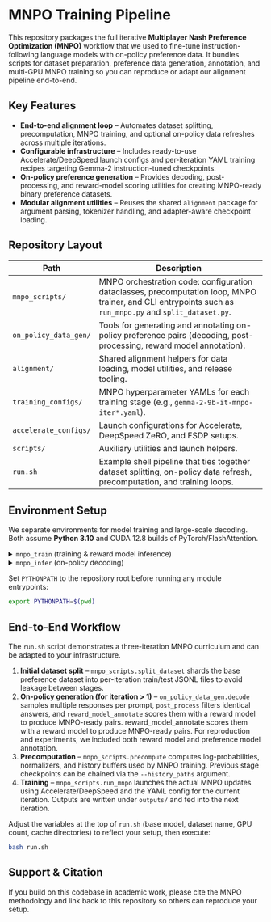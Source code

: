 # MNPO Training Pipeline

This repository packages the full iterative **Multiplayer Nash Preference Optimization (MNPO)** workflow that we used to fine-tune instruction-following language models with on-policy preference data. It bundles scripts for dataset preparation, preference data generation, annotation, and multi-GPU MNPO training so you can reproduce or adapt our alignment pipeline end-to-end.

## Key Features
- **End-to-end alignment loop** – Automates dataset splitting, precomputation, MNPO training, and optional on-policy data refreshes across multiple iterations.
- **Configurable infrastructure** – Includes ready-to-use Accelerate/DeepSpeed launch configs and per-iteration YAML training recipes targeting Gemma-2 instruction-tuned checkpoints.
- **On-policy preference generation** – Provides decoding, post-processing, and reward-model scoring utilities for creating MNPO-ready binary preference datasets.
- **Modular alignment utilities** – Reuses the shared `alignment` package for argument parsing, tokenizer handling, and adapter-aware checkpoint loading.

## Repository Layout

| Path | Description |
| --- | --- |
| `mnpo_scripts/` | MNPO orchestration code: configuration dataclasses, precomputation loop, MNPO trainer, and CLI entrypoints such as `run_mnpo.py` and `split_dataset.py`. |
| `on_policy_data_gen/` | Tools for generating and annotating on-policy preference pairs (decoding, post-processing, reward model annotation). |
| `alignment/` | Shared alignment helpers for data loading, model utilities, and release tooling. |
| `training_configs/` | MNPO hyperparameter YAMLs for each training stage (e.g., `gemma-2-9b-it-mnpo-iter*.yaml`). |
| `accelerate_configs/` | Launch configurations for Accelerate, DeepSpeed ZeRO, and FSDP setups. |
| `scripts/` | Auxiliary utilities and launch helpers. |
| `run.sh` | Example shell pipeline that ties together dataset splitting, on-policy data refresh, precomputation, and training loops. |

## Environment Setup
We separate environments for model training and large-scale decoding. Both assume **Python 3.10** and CUDA 12.8 builds of PyTorch/FlashAttention.

<details>
<summary><code>mnpo_train</code> (training & reward model inference)</summary>

```bash
conda create -n mnpo_train python=3.10 -y
conda activate mnpo_train
pip install torch==2.7.0 torchvision==0.22.0 torchaudio==2.7.0 \
    --index-url https://download.pytorch.org/whl/cu128
pip install \
  https://github.com/Dao-AILab/flash-attention/releases/download/v2.8.0.post2/flash_attn-2.8.0.post2+cu12torch2.7cxx11abiFALSE-cp310-cp310-linux_x86_64.whl \
  numpy==1.26.4 \
  accelerate==0.29.2 \
  deepspeed==0.15.4 \
  transformers==4.44.2 \
  trl==0.9.6 \
  datasets==2.18.0 \
  huggingface-hub==0.23.2 \
  peft==0.7.1 \
  wandb
```
</details>

<details>
<summary><code>mnpo_infer</code> (on-policy decoding)</summary>

```bash
conda create -n mnpo_infer python=3.10 -y
conda activate mnpo_infer
pip install torch==2.7.0 torchvision==0.22.0 torchaudio==2.7.0 \
    --index-url https://download.pytorch.org/whl/cu128
pip install \
  vllm==0.9.0 \
  "transformers<4.54.0" \
  datasets==2.18.0 \
  https://github.com/Dao-AILab/flash-attention/releases/download/v2.8.0.post2/flash_attn-2.8.0.post2+cu12torch2.7cxx11abiFALSE-cp310-cp310-linux_x86_64.whl \
  numpy==1.26.4 \
  deepspeed==0.15.4 \
  https://download.pytorch.org/whl/cu128/flashinfer/flashinfer_python-0.2.5%2Bcu128torch2.7-cp38-abi3-linux_x86_64.whl \
  more_itertools
```
</details>

Set `PYTHONPATH` to the repository root before running any module entrypoints:

```bash
export PYTHONPATH=$(pwd)
```

## End-to-End Workflow
The `run.sh` script demonstrates a three-iteration MNPO curriculum and can be adapted to your infrastructure.

1. **Initial dataset split** – `mnpo_scripts.split_dataset` shards the base preference dataset into per-iteration train/test JSONL files to avoid leakage between stages.
2. **On-policy generation (for iteration &gt; 1)** – `on_policy_data_gen.decode` samples multiple responses per prompt, `post_process` filters identical answers, and `reward_model_annotate` scores them with a reward model to produce MNPO-ready pairs. reward_model_annotate scores them with a reward model to produce MNPO-ready pairs. For reproduction and experiments, we included both reward model and preference model annotation.
3. **Precomputation** – `mnpo_scripts.precompute` computes log-probabilities, normalizers, and history buffers used by MNPO training. Previous stage checkpoints can be chained via the `--history_paths` argument.
4. **Training** – `mnpo_scripts.run_mnpo` launches the actual MNPO updates using Accelerate/DeepSpeed and the YAML config for the current iteration. Outputs are written under `outputs/` and fed into the next iteration.

Adjust the variables at the top of `run.sh` (base model, dataset name, GPU count, cache directories) to reflect your setup, then execute:

```bash
bash run.sh
```

## Support & Citation
If you build on this codebase in academic work, please cite the MNPO methodology and link back to this repository so others can reproduce your setup.
